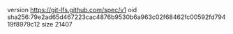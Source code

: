 version https://git-lfs.github.com/spec/v1
oid sha256:79e2ad65d467223cac4876b9530b6a963c02f68462fc00592fd79419f8979c12
size 21407
